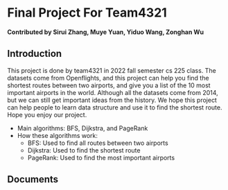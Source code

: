 # Final Project For Team4321
**Contributed by Sirui Zhang, Muye Yuan, Yiduo Wang, Zonghan Wu** 
## Introduction
This project is done by team4321 in 2022 fall semester cs 225 class. The datasets come from Openflights, and this project can help you find the shortest routes between two airports, and give you a list of the 10 most important airports in the world. Although all the datasets come from 2014, but we can still get important ideas from the history. We hope this project can help people to learn data structure and use it to find the shortest route. Hope you enjoy our project.
- Main algorithms: BFS, Dijkstra, and PageRank
- How these algorithms work:
  - BFS: Used to find all routes between two airports
  - Dijkstra: Used to find the shortest route
  - PageRank: Used to find the most important airports
## Documents

